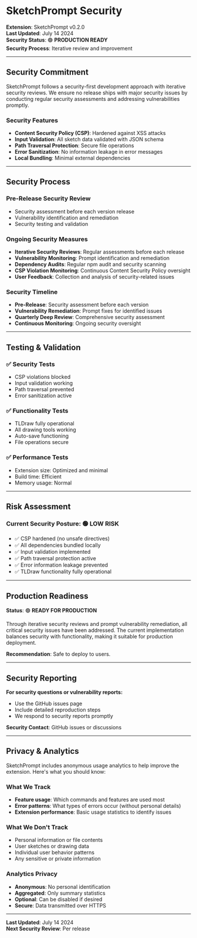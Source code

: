 # SketchPrompt Security

**Extension**: SketchPrompt v0.2.0  
**Last Updated**: July 14 2024  
**Security Status**: 🟢 **PRODUCTION READY**  
**Security Process**: Iterative review and improvement

---

## Security Commitment

SketchPrompt follows a security-first development approach with iterative security reviews. We ensure no release ships with major security issues by conducting regular security assessments and addressing vulnerabilities promptly.

### **Security Features**
- **Content Security Policy (CSP)**: Hardened against XSS attacks
- **Input Validation**: All sketch data validated with JSON schema
- **Path Traversal Protection**: Secure file operations
- **Error Sanitization**: No information leakage in error messages
- **Local Bundling**: Minimal external dependencies

---

## Security Process

### **Pre-Release Security Review**
- Security assessment before each version release
- Vulnerability identification and remediation
- Security testing and validation

### **Ongoing Security Measures**
- **Iterative Security Reviews**: Regular assessments before each release
- **Vulnerability Monitoring**: Prompt identification and remediation
- **Dependency Audits**: Regular npm audit and security scanning
- **CSP Violation Monitoring**: Continuous Content Security Policy oversight
- **User Feedback**: Collection and analysis of security-related issues

### **Security Timeline**
- **Pre-Release**: Security assessment before each version
- **Vulnerability Remediation**: Prompt fixes for identified issues
- **Quarterly Deep Review**: Comprehensive security assessment
- **Continuous Monitoring**: Ongoing security oversight

---

## Testing & Validation

### ✅ **Security Tests**
- CSP violations blocked
- Input validation working
- Path traversal prevented
- Error sanitization active

### ✅ **Functionality Tests**
- TLDraw fully operational
- All drawing tools working
- Auto-save functioning
- File operations secure

### ✅ **Performance Tests**
- Extension size: Optimized and minimal
- Build time: Efficient
- Memory usage: Normal

---

## Risk Assessment

### **Current Security Posture**: 🟢 **LOW RISK**
- ✅ CSP hardened (no unsafe directives)
- ✅ All dependencies bundled locally
- ✅ Input validation implemented
- ✅ Path traversal protection active
- ✅ Error information leakage prevented
- ✅ TLDraw functionality fully operational

---

## Production Readiness

**Status**: 🟢 **READY FOR PRODUCTION**

Through iterative security reviews and prompt vulnerability remediation, all critical security issues have been addressed. The current implementation balances security with functionality, making it suitable for production deployment.

**Recommendation**: Safe to deploy to users.

---

## Security Reporting

**For security questions or vulnerability reports:**
- Use the GitHub issues page
- Include detailed reproduction steps
- We respond to security reports promptly

**Security Contact**: GitHub issues or discussions

---

## Privacy & Analytics

SketchPrompt includes anonymous usage analytics to help improve the extension. Here's what you should know:

### **What We Track**
- **Feature usage**: Which commands and features are used most
- **Error patterns**: What types of errors occur (without personal details)
- **Extension performance**: Basic usage statistics to identify issues

### **What We Don't Track**
- Personal information or file contents
- User sketches or drawing data
- Individual user behavior patterns
- Any sensitive or private information

### **Analytics Privacy**
- **Anonymous**: No personal identification
- **Aggregated**: Only summary statistics
- **Optional**: Can be disabled if desired
- **Secure**: Data transmitted over HTTPS

---

**Last Updated**: July 14 2024  
**Next Security Review**: Per release 